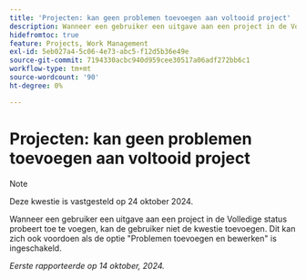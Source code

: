 ```yaml
---
title: 'Projecten: kan geen problemen toevoegen aan voltooid project'
description: Wanneer een gebruiker een uitgave aan een project in de Volledige status probeert toe te voegen, kan de gebruiker niet de kwestie toevoegen. Dit kan zich ook voordoen als de optie Problemen toevoegen en bewerken is ingeschakeld.
hidefromtoc: true
feature: Projects, Work Management
exl-id: 5eb027a4-5c06-4e73-abc5-f12d5b36e49e
source-git-commit: 7194330acbc940d959cee30517a06adf272bb6c1
workflow-type: tm+mt
source-wordcount: '90'
ht-degree: 0%

---
```


# Projecten: kan geen problemen toevoegen aan voltooid project

>[!NOTE]
>
>Deze kwestie is vastgesteld op 24 oktober 2024.

Wanneer een gebruiker een uitgave aan een project in de Volledige status probeert toe te voegen, kan de gebruiker niet de kwestie toevoegen. Dit kan zich ook voordoen als de optie &quot;Problemen toevoegen en bewerken&quot; is ingeschakeld.

_Eerste rapporteerde op 14 oktober, 2024._
